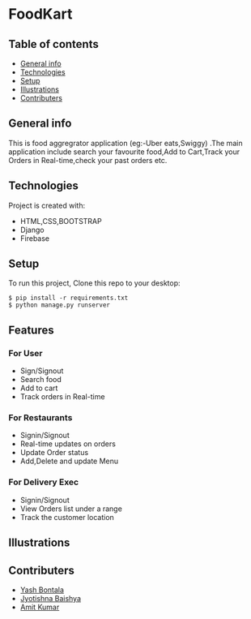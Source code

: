 # FoodKart

## Table of contents
* [General info](#general-info)
* [Technologies](#technologies)
* [Setup](#setup)
* [Illustrations](#illustrations)
* [Contributers](#contributers)

## General info
This is food aggregrator application (eg:-Uber eats,Swiggy) .The main application include search your favourite food,Add to Cart,Track your Orders in Real-time,check your past orders etc. 

## Technologies
Project is created with:
* HTML,CSS,BOOTSTRAP
* Django
* Firebase

## Setup
To run this project, Clone this repo to your desktop:

```
$ pip install -r requirements.txt
$ python manage.py runserver
```

## Features
### For User
- Sign/Signout
- Search food
- Add to cart
- Track orders in Real-time
### For Restaurants
- Signin/Signout
- Real-time updates on orders
- Update Order status
- Add,Delete and update Menu
### For Delivery Exec
- Signin/Signout
- View Orders list under a range
- Track the customer location

## Illustrations


## Contributers

- [Yash Bontala](https://github.com/Yashbontala)
- [Jyotishna Baishya](https://github.com/JyotishnaBaishya)
- [Amit Kumar](https://github.com/amit295-cse)

